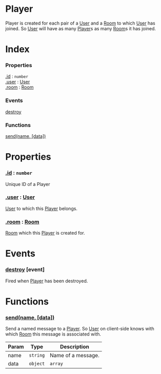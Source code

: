 # Player

Player is created for each pair of a [User] and a [Room] to which [User] has joined. So [User] will have as many [Player]s as many [Room]s it has joined.



# Index

### Properties

<a href='#property_id'>.id</a> : `number`  
<a href='#property_user'>.user</a> : [User]  
<a href='#property_room'>.room</a> : [Room]  

### Events

<a href='#event_destroy'>destroy</a>  

### Functions

<a href='#function_send'>send(name, [data])</a>  



# Properties

<a name='property_id'></a>
### <a href='#property_id'>.id</a> : `number`  
Unique ID of a Player

<a name='property_user'></a>
### <a href='#property_user'>.user</a> : [User]  
[User] to which this [Player] belongs.

<a name='property_room'></a>
### <a href='#property_room'>.room</a> : [Room]  
[Room] which this [Player] is created for.



# Events

<a name='event_destroy'></a>
### <a href='#event_destroy'>destroy</a> [event]  
Fired when [Player] has been destroyed.



# Functions

<a name='function_send'></a>
### <a href='#function_send'>send(name, [data])</a>  

Send a named message to a [Player]. So [User] on client-side knows with which [Room] this message is associated with.

| Param | Type | Description |
| --- | --- | --- |
| name | `string` | Name of a message. |  
| data | `object` | `array` | `string` | `number` | `boolean` | Optional message data. Must be JSON friendly data. |  



[Player]: ./Player.md  
[User]: ./User.md  
[Room]: ./Room.md  

